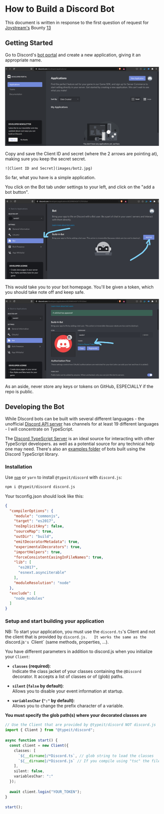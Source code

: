 # How to Build a Discord Bot 

This document is written in response to the first question of request for [Joystream's](joystream.org) Bounty [13](https://github.com/Joystream/community-repo/issues/123)

## Getting Started

Go to Discord's [bot portal](https://discordapp.com/developers/applications/) and create a new application, giving it an appropriate name.


![Discord's application portal](images/bot1.png)


 Copy and save the Client ID and secret (where the 2 arrows are pointing at), making sure you keep the secret secret.


	![Client ID and Secret](images/bot2.jpg)

So far, what you have is a simple application.

You click on the Bot tab under settings to your left, and click on the "add a bot button". 

![Bot's page](images/bot3.jpg)

This would take you to your bot homepage. You'll be given a token, which you should take note off and keep safe. 

 ![Bot's homepage](images/bot4.jpg)

As an aside, never store any keys or tokens on GitHub, ESPECIALLY if the repo is public.


## Developing the Bot

While DIscord bots can be built with several different languages - the unofficial [Discord API  server](https://discord.gg/discord-api) has channels for at least 19 different languages -  I will concentrate on TypeScript.

The [Discord TypeScript Server](https://discord.gg/VDjwu8E) is an ideal source for interacting with other TypeScript developers. as well as a potential source for any technical help one may need. There's also an [examples folder](https://github.com/OwenCalvin/discord.ts/tree/master/examples) of bots built using the Discord TypeScript library.

### Installation
Use [`npm`](https://www.npmjs.com/package/@typeit/discord) or `yarn` to install `@typeit/discord` with `discord.js`:
```sh
npm i @typeit/discord discord.js
```

Your tsconfig.json should look like this:
```json
{
  "compilerOptions": {
    "module": "commonjs",
    "target": "es2017",
    "noImplicitAny": false,
    "sourceMap": true,
    "outDir": "build",
    "emitDecoratorMetadata": true,
    "experimentalDecorators": true,
    "importHelpers": true,
    "forceConsistentCasingInFileNames": true,
    "lib": [
      "es2017",
      "esnext.asynciterable"
    ],
    "moduleResolution": "node"
  },
  "exclude": [
    "node_modules"
  ]
}
```

### Setup and start building your application
NB:  To start your application, you must use the `discord.ts`'s Client and not the client that is provided by `discord.js.  
It works the same as the `discord.js`'s `Client` (same methods, properties, ...).

You have different parameters in addition to discord.js when you initialize your `Client`:
- **`classes` (required)**:  
Indicate the class jacket of your classes containing the `@Discord` decorator. It accepts a list of classes or of (glob) paths.

- **`silent` (`false` by default)**:  
Allows you to disable your event information at startup.

- **`variablesChar` (`":"` by default)**:  
Allows you to change the prefix character of a variable. 


**You must specify the glob path(s) where your decorated classes are**

```typescript
// Use the Client that are provided by @typeit/discord NOT discord.js
import { Client } from "@typeit/discord";

async function start() {
  const client = new Client({
    classes: [
      `${__dirname}/*Discord.ts`, // glob string to load the classes
      `${__dirname}/*Discord.js` // If you compile using "tsc" the file extension change to .js
    ],
    silent: false,
    variablesChar: ":"
  });

  await client.login("YOUR_TOKEN");
}

start();
```


